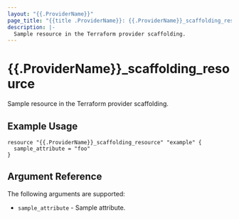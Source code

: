 ```yaml
---
layout: "{{.ProviderName}}"
page_title: "{{title .ProviderName}}: {{.ProviderName}}_scaffolding_resource"
description: |-
  Sample resource in the Terraform provider scaffolding.
---
```


# {{.ProviderName}}_scaffolding_resource

Sample resource in the Terraform provider scaffolding.

## Example Usage

```hcl
resource "{{.ProviderName}}_scaffolding_resource" "example" {
  sample_attribute = "foo"
}
```

## Argument Reference

The following arguments are supported:

* `sample_attribute` - Sample attribute.

